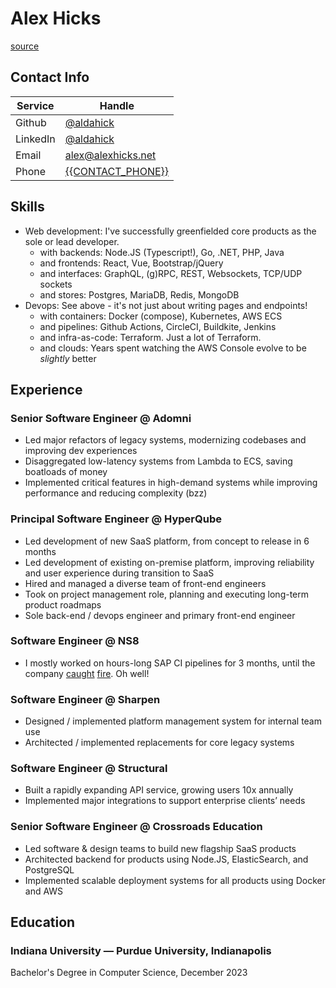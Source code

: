 # Alex Hicks

[source](https://github.com/aldahick/aldahick)

## Contact Info

Service  | Handle
-------  | ------
Github   | [@aldahick](https://github.com/aldahick)
LinkedIn | [@aldahick](https://linkedin.com/in/aldahick)
Email    | [alex@alexhicks.net](mailto:alex@alexhicks.net)
Phone    | [{{CONTACT_PHONE}}](tel:{{CONTACT_PHONE}})

## Skills

- Web development: I've successfully greenfielded core products as the sole or lead developer.
  - with backends: Node.JS (Typescript!), Go, .NET, PHP, Java
  - and frontends: React, Vue, Bootstrap/jQuery
  - and interfaces: GraphQL, (g)RPC, REST, Websockets, TCP/UDP sockets
  - and stores: Postgres, MariaDB, Redis, MongoDB
- Devops: See above - it's not just about writing pages and endpoints!
  - with containers: Docker (compose), Kubernetes, AWS ECS
  - and pipelines: Github Actions, CircleCI, Buildkite, Jenkins
  - and infra-as-code: Terraform. Just a lot of Terraform.
  - and clouds: Years spent watching the AWS Console evolve to be _slightly_ better

## Experience

### Senior Software Engineer @ Adomni

- Led major refactors of legacy systems, modernizing codebases and improving dev experiences
- Disaggregated low-latency systems from Lambda to ECS, saving boatloads of money
- Implemented critical features in high-demand systems while improving performance and reducing complexity (bzz)

### Principal Software Engineer @ HyperQube

- Led development of new SaaS platform, from concept to release in 6 months
- Led development of existing on-premise platform, improving reliability and user experience during transition to SaaS
- Hired and managed a diverse team of front-end engineers
- Took on project management role, planning and executing long-term product roadmaps
- Sole back-end / devops engineer and primary front-end engineer

### Software Engineer @ NS8

- I mostly worked on hours-long SAP CI pipelines for 3 months, until the company [caught](https://www.forbes.com/sites/davidjeans/2020/09/11/fraud-prevention-startup-ns8-fraud-investigation-sec/) [fire](https://www.reuters.com/legal/government/ex-ceo-antifraud-startup-ns8-sentenced-five-years-fraud-charge-2022-11-03/). Oh well!

### Software Engineer @ Sharpen

- Designed / implemented platform management system for internal team use
- Architected / implemented replacements for core legacy systems

### Software Engineer @ Structural

- Built a rapidly expanding API service, growing users 10x annually
- Implemented major integrations to support enterprise clients’ needs

### Senior Software Engineer @ Crossroads Education

- Led software & design teams to build new flagship SaaS products
- Architected backend for products using Node.JS, ElasticSearch, and PostgreSQL
- Implemented scalable deployment systems for all products using Docker and AWS

## Education

### Indiana University &mdash; Purdue University, Indianapolis

Bachelor's Degree in Computer Science, December 2023
